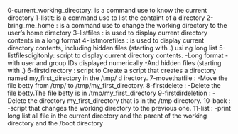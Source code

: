 0-current_working_directory:		 is a command use to know the current directory
1-listit: 	   			  is a command use to list the containt of a directory
2-bring_me_home :  			   is a command use to  change the working directory to the user’s home directory
3-listfiles :	    			   is used to display current directory contents in a long format
4-listmorefiles :   			    is used to display current directory contents, including hidden files (starting with .) usi							ng long list
5-listfilesdigitonly:			    script to display current directory contents.
   					    -Long format
   					    -with user and group IDs displayed numerically
   					    -And hidden files (starting with .)
6-firstdirectory :			     script to Create a script that creates a directory named my_first_directory in the /tmp/ d							irectory.
7-movethatfile : 			     -Move the file betty from /tmp/ to /tmp/my_first_directory.
8-firstdelete :				     -Delete the file betty.The file betty is in /tmp/my_first_directory
9-firstdirdeletion :			     -Delete the directory my_first_directory that is in the /tmp directory.
10-back :	   			     -script that changes the working directory to the previous one.
11-list :				     -print long list all file in the current directory and the parent of the working directory							 and the /boot directory